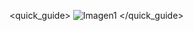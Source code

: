 <quick_guide>
![Imagen1](http://static.energysistem.com/images/manuals/42674/56e991e53bde1.jpg)
</quick_guide>

